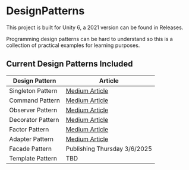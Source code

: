 # DesignPatterns #
This project is built for Unity 6, a 2021 version can be found in Releases.

Programming design patterns can be hard to understand so this is a collection of practical examples for learning purposes.

## Current Design Patterns Included ##
Design Pattern | Article
-----------|-----------
Singleton Pattern | [Medium Article](https://medium.com/@MJQuinn/unity-the-singleton-pattern-1cfdfac7c999)
Command Pattern | [Medium Article](https://medium.com/@MJQuinn/unity-the-command-pattern-f87273ae96d0)
Observer Pattern | [Medium Article](https://medium.com/@MJQuinn/unity-the-observer-pattern-767ac65ed7bb)
Decorator Pattern | [Medium Article](https://medium.com/unity-coder-corner/unity-the-decorator-pattern-a375f6f4d462)
Factor Pattern | [Medium Article](https://medium.com/unity-coder-corner/unity-the-factory-pattern-0af7ffff2eb5)
Adapter Pattern | [Medium Article](https://medium.com/unity-coder-corner/unity-the-adapter-pattern-bee31af80739)
Facade Pattern | Publishing Thursday 3/6/2025
Template Pattern | TBD
